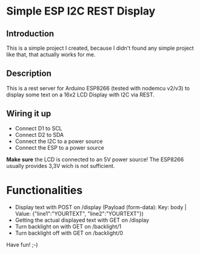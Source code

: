 # Simple ESP I2C REST Display
## Introduction
This is a simple project I created, because I didn't found any simple project like that, that actually works for me.

## Description
This is a rest server for Arduino ESP8266 (tested with nodemcu v2/v3) to display some text on a 16x2 LCD Display with I2C via REST.

## Wiring it up
- Connect D1 to SCL
- Connect D2 to SDA
- Connect the I2C to a power source
- Connect the ESP to a power source

**Make sure** the LCD is connected to an 5V power source! The ESP8266 usually provides 3,3V wich is not sufficient.

# Functionalities
- Display text with POST on /display (Payload (form-data):   Key: body | Value: {"line1":"YOURTEXT", "line2":"YOURTEXT"})
- Getting the actual displayed text with GET on /display
- Turn backlight on with GET on /backlight/1
- Turn backlight off with GET on /backlight/0

Have fun! ;-)
